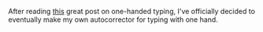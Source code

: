 After reading [this](https://blog.xkcd.com/2007/08/14/mirrorboard-a-one-handed-keyboard-layout-for-the-lazy/) great post on one-handed typing, I've officially decided to eventually make my own autocorrector for typing with one hand.
